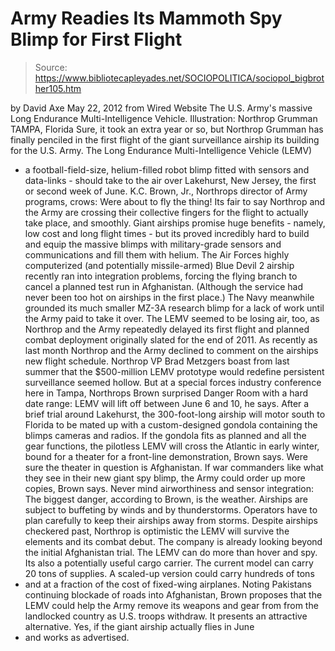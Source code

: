 # Army Readies Its Mammoth Spy Blimp for First Flight

> Source: https://www.bibliotecapleyades.net/SOCIOPOLITICA/sociopol_bigbrother105.htm

by David Axe
May 22, 2012
from
Wired Website
The U.S. Army's
massive Long Endurance Multi-Intelligence Vehicle.
Illustration: Northrop
Grumman
TAMPA, Florida
Sure, it took an extra year or so, but Northrop
Grumman has finally penciled in the first flight of the giant
surveillance airship its building for the U.S. Army.
The Long Endurance Multi-Intelligence Vehicle
(LEMV)
- a football-field-size, helium-filled robot blimp fitted with sensors and
data-links - should take to the air over Lakehurst, New Jersey, the first or
second week of June.
K.C. Brown, Jr., Northrops
director of Army programs, crows:
Were about to fly the thing!
Its fair to say Northrop and the Army are
crossing their collective fingers for the flight to actually take place, and
smoothly.
Giant airships promise huge benefits - namely,
low cost and long flight times - but its proved incredibly hard to build
and equip the massive blimps with military-grade sensors and communications
and fill them with helium.
The Air Forces highly computerized (and potentially missile-armed) Blue
Devil 2 airship recently ran into integration problems, forcing the flying
branch to
cancel a planned test run in Afghanistan. (Although the service
had never been too hot on airships in the first place.)
The Navy meanwhile grounded its much smaller
MZ-3A research blimp for a lack of work until the Army paid to take it over.
The LEMV seemed to be losing air, too, as
Northrop and the Army repeatedly delayed its first flight and planned combat
deployment originally slated for the end of 2011.
As recently as last month Northrop and the Army declined to comment on the
airships new flight schedule. Northrop VP Brad Metzgers boast from last
summer that the $500-million LEMV prototype would redefine persistent
surveillance seemed hollow.
But at a special forces industry conference here in Tampa, Northrops Brown
surprised Danger Room with a hard date range:
LEMV will lift off between June 6 and 10, he
says.
After a brief trial around Lakehurst, the
300-foot-long airship will motor south to Florida to be mated up with a
custom-designed gondola containing the blimps cameras and radios.
If the gondola fits as planned and all the gear functions, the pilotless
LEMV will cross the Atlantic in early winter, bound for a theater for a
front-line demonstration, Brown says. Were sure the theater in question
is Afghanistan. If war commanders like what they see in their new giant spy
blimp, the Army could order up more copies, Brown says.
Never mind airworthiness and sensor integration:
The biggest danger, according to Brown, is
the weather. Airships are subject to buffeting by winds and by
thunderstorms.
Operators have to plan carefully to keep their
airships away from storms.
Despite airships checkered past, Northrop is optimistic the LEMV will
survive the elements and its combat debut. The company is already looking
beyond the initial Afghanistan trial. The LEMV can do more than hover and
spy. Its also
a potentially useful cargo carrier. The current model can
carry 20 tons of supplies.
A scaled-up version could carry hundreds of tons
- and at a fraction of the cost of fixed-wing airplanes.
Noting Pakistans continuing blockade of roads into Afghanistan, Brown
proposes that the LEMV could help the Army remove its weapons and gear from
from the landlocked country as U.S. troops withdraw.
It presents an attractive alternative.
Yes, if the giant airship actually flies in June
- and works as advertised.
